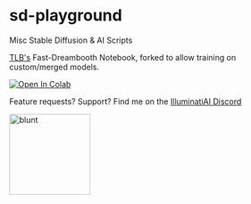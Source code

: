 # sd-playground
Misc Stable Diffusion &amp; AI Scripts

[TLB's](https://github.com/TheLastBen/fast-stable-diffusion) Fast-Dreambooth Notebook, forked to allow training on custom/merged models.

<a href="https://colab.research.google.com/github/theovercomer8/sd-playground/blob/main/fast_DreamBooth_TO8_Fork.ipynb"><img src="https://colab.research.google.com/assets/colab-badge.svg" alt="Open In Colab"/></a>


Feature requests? Support? Find me on the [IlluminatiAI Discord](https://discord.gg/HqdffGgeBa)



<a href="https://ko-fi.com/theovercomer8"><img width="145" alt="blunt" src="https://user-images.githubusercontent.com/122644869/218321249-d343e3b2-1600-466b-aac3-968316a75033.png"></a>

